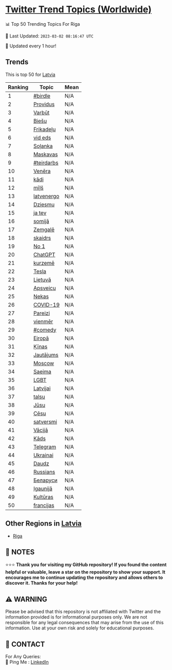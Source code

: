 [Twitter Trend Topics (Worldwide)](https://github.com/ErcinDedeoglu/Twitter-Trend-Topics)
==========


📊 Top 50 Trending Topics For Riga

📆 Last Updated: `2023-03-02 08:16:47 UTC`

🔧 Updated every 1 hour!


## Trends

This is top 50 for [Latvia](</Latvia>)

| Ranking | Topic | Mean |
| ------- | ------------ | ------------ |
| 1 | [#birdle](http://twitter.com/search?q=%23birdle) | N/A |
| 2 | [Providus](http://twitter.com/search?q=Providus) | N/A |
| 3 | [Varbūt](http://twitter.com/search?q=Varb%c5%abt) | N/A |
| 4 | [Biešu](http://twitter.com/search?q=Bie%c5%a1u) | N/A |
| 5 | [Frikadeļu](http://twitter.com/search?q=Frikade%c4%bcu) | N/A |
| 6 | [vid eds](http://twitter.com/search?q=vid+eds) | N/A |
| 7 | [Soļanka](http://twitter.com/search?q=So%c4%bcanka) | N/A |
| 8 | [Maskavas](http://twitter.com/search?q=Maskavas) | N/A |
| 9 | [#teirdarbs](http://twitter.com/search?q=%23teirdarbs) | N/A |
| 10 | [Venēra](http://twitter.com/search?q=Ven%c4%93ra) | N/A |
| 11 | [kādi](http://twitter.com/search?q=k%c4%81di) | N/A |
| 12 | [mīļš](http://twitter.com/search?q=m%c4%ab%c4%bc%c5%a1) | N/A |
| 13 | [latvenergo](http://twitter.com/search?q=latvenergo) | N/A |
| 14 | [Dziesmu](http://twitter.com/search?q=Dziesmu) | N/A |
| 15 | [ja tev](http://twitter.com/search?q=ja+tev) | N/A |
| 16 | [somijā](http://twitter.com/search?q=somij%c4%81) | N/A |
| 17 | [Zemgalē](http://twitter.com/search?q=Zemgal%c4%93) | N/A |
| 18 | [skaidrs](http://twitter.com/search?q=skaidrs) | N/A |
| 19 | [No 1](http://twitter.com/search?q=No+1) | N/A |
| 20 | [ChatGPT](http://twitter.com/search?q=ChatGPT) | N/A |
| 21 | [kurzemē](http://twitter.com/search?q=kurzem%c4%93) | N/A |
| 22 | [Tesla](http://twitter.com/search?q=Tesla) | N/A |
| 23 | [Lietuvā](http://twitter.com/search?q=Lietuv%c4%81) | N/A |
| 24 | [Apsveicu](http://twitter.com/search?q=Apsveicu) | N/A |
| 25 | [Nekas](http://twitter.com/search?q=Nekas) | N/A |
| 26 | [COVID-19](http://twitter.com/search?q=COVID-19) | N/A |
| 27 | [Pareizi](http://twitter.com/search?q=Pareizi) | N/A |
| 28 | [vienmēr](http://twitter.com/search?q=vienm%c4%93r) | N/A |
| 29 | [#comedy](http://twitter.com/search?q=%23comedy) | N/A |
| 30 | [Eiropā](http://twitter.com/search?q=Eirop%c4%81) | N/A |
| 31 | [Ķīnas](http://twitter.com/search?q=%c4%b6%c4%abnas) | N/A |
| 32 | [Jautājums](http://twitter.com/search?q=Jaut%c4%81jums) | N/A |
| 33 | [Moscow](http://twitter.com/search?q=Moscow) | N/A |
| 34 | [Saeima](http://twitter.com/search?q=Saeima) | N/A |
| 35 | [LGBT](http://twitter.com/search?q=LGBT) | N/A |
| 36 | [Latvijai](http://twitter.com/search?q=Latvijai) | N/A |
| 37 | [talsu](http://twitter.com/search?q=talsu) | N/A |
| 38 | [Jūsu](http://twitter.com/search?q=J%c5%absu) | N/A |
| 39 | [Cēsu](http://twitter.com/search?q=C%c4%93su) | N/A |
| 40 | [satversmi](http://twitter.com/search?q=satversmi) | N/A |
| 41 | [Vācijā](http://twitter.com/search?q=V%c4%81cij%c4%81) | N/A |
| 42 | [Kāds](http://twitter.com/search?q=K%c4%81ds) | N/A |
| 43 | [Telegram](http://twitter.com/search?q=Telegram) | N/A |
| 44 | [Ukrainai](http://twitter.com/search?q=Ukrainai) | N/A |
| 45 | [Daudz](http://twitter.com/search?q=Daudz) | N/A |
| 46 | [Russians](http://twitter.com/search?q=Russians) | N/A |
| 47 | [Беларуси](http://twitter.com/search?q=%d0%91%d0%b5%d0%bb%d0%b0%d1%80%d1%83%d1%81%d0%b8) | N/A |
| 48 | [Igaunijā](http://twitter.com/search?q=Igaunij%c4%81) | N/A |
| 49 | [Kultūras](http://twitter.com/search?q=Kult%c5%abras) | N/A |
| 50 | [francijas](http://twitter.com/search?q=francijas) | N/A |



## Other Regions in [Latvia](</Latvia>)

* [Riga](</Latvia/Riga.md>)



## 📝 NOTES

⭐⭐⭐ **Thank you for visiting my GitHub repository! If you found the content helpful or valuable, leave a star on the repository to show your support. It encourages me to continue updating the repository and allows others to discover it. Thanks for your help!**


## ⚠️ WARNING

Please be advised that this repository is not affiliated with Twitter and the information provided is for informational purposes only. We are not responsible for any legal consequences that may arise from the use of this information. Use at your own risk and solely for educational purposes.


## 📨 CONTACT

 For Any Queries:  
            🏓 Ping Me : [LinkedIn](https://www.linkedin.com/in/ercindedeoglu/)

